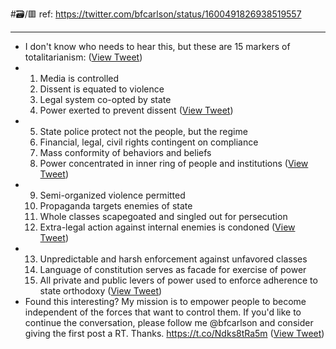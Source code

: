 #🗃/🟥 
ref: 
https://twitter.com/bfcarlson/status/1600491826938519557

---

- I don't know who needs to hear this, but these are 15 markers of totalitarianism: ([View Tweet](https://twitter.com/bfcarlson/status/1600491826938519557))
- 1. Media is controlled
  2. Dissent is equated to violence
  3. Legal system co-opted by state
  4. Power exerted to prevent dissent ([View Tweet](https://twitter.com/bfcarlson/status/1600491829094383621))
- 5. State police protect not the people, but the regime
  6. Financial, legal, civil rights contingent on compliance
  7. Mass conformity of behaviors and beliefs
  8. Power concentrated in inner ring of people and institutions ([View Tweet](https://twitter.com/bfcarlson/status/1600491831262908417))
- 9. Semi-organized violence permitted
  10. Propaganda targets enemies of state
  11. Whole classes scapegoated and singled out for persecution
  12. Extra-legal action against internal enemies is condoned ([View Tweet](https://twitter.com/bfcarlson/status/1600491833469145090))
- 13. Unpredictable and harsh enforcement against unfavored classes
  14. Language of constitution serves as facade for exercise of power
  15. All private and public levers of power used to enforce adherence to state orthodoxy ([View Tweet](https://twitter.com/bfcarlson/status/1600491835683749889))
- Found this interesting?
  My mission is to empower people to become independent of the forces that want to control them.
  If you'd like to continue the conversation, please follow me @bfcarlson and consider giving the first post a RT. Thanks.
  https://t.co/Ndks8tRa5m ([View Tweet](https://twitter.com/bfcarlson/status/1600500468395958280))
